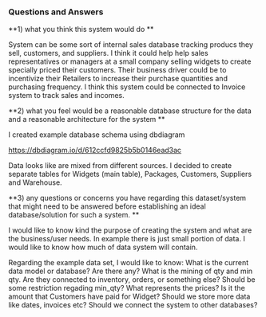 

### Questions and Answers

**1) what you think this system would do **

 System can be some sort of internal sales database tracking producs they sell, customers, and suppliers. I think it could help help sales representatives or managers at a small company selling widgets to create specially priced their customers. Their business driver could be to incentivize their Retailers to increase their purchase quantities and purchasing frequency. I think this system could be connected to Invoice system to track sales and incomes.
 
 
**2) what you feel would be a reasonable database structure for the data and a reasonable architecture for the system **

I created example database schema using dbdiagram

https://dbdiagram.io/d/612ccfd9825b5b0146ead3ac

Data looks like are mixed from different sources. I decided to create separate tables for Widgets (main table), Packages, Customers, Suppliers and Warehouse.

**3) any questions or concerns you have regarding this dataset/system that might need to be answered before establishing an ideal database/solution for such a system. **

I would like to know kind the purpose of creating the system and what are the business/user needs. 
In example there is just small portion of data. I would like to know how much of data system will contain.

Regarding the example data set, I would like to know:
What is the current data model or database? Are there any? 
What is the mining of qty and min qty. Are they connected to inventory, orders, or something else? Should be some restriction regading min_qty?
What represents the prices? Is it the amount that Customers have paid for Widget?
Should we store more data like dates, invoices etc? 
Should we connect the system to other databases? 